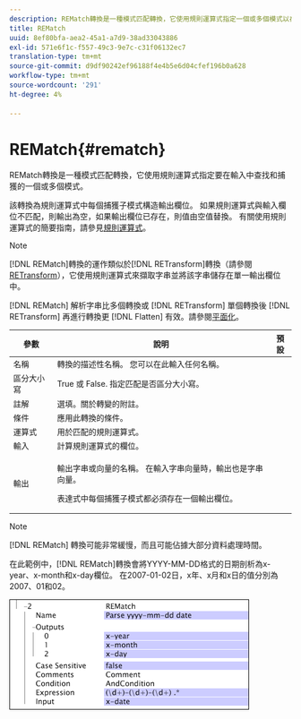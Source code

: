 ```yaml
---
description: REMatch轉換是一種模式匹配轉換，它使用規則運算式指定一個或多個模式以在輸入中查找和捕獲。
title: REMatch
uuid: 8ef80bfa-aea2-45a1-a7d9-38ad33043886
exl-id: 571e6f1c-f557-49c3-9e7c-c31f06132ec7
translation-type: tm+mt
source-git-commit: d9df90242ef96188f4e4b5e6d04cfef196b0a628
workflow-type: tm+mt
source-wordcount: '291'
ht-degree: 4%

---
```


# REMatch{#rematch}

REMatch轉換是一種模式匹配轉換，它使用規則運算式指定要在輸入中查找和捕獲的一個或多個模式。

該轉換為規則運算式中每個捕獲子模式構造輸出欄位。 如果規則運算式與輸入欄位不匹配，則輸出為空，如果輸出欄位已存在，則值由空值替換。 有關使用規則運算式的簡要指南，請參見[規則運算式](../../../../../home/c-dataset-const-proc/c-reg-exp.md#concept-070077baa419475094ef0469e92c5b9c)。

>[!NOTE]
>
>[!DNL REMatch]轉換的運作類似於[!DNL RETransform]轉換（請參閱[RETransform](../../../../../home/c-dataset-const-proc/c-data-trans/c-transf-types/c-standard-transf/c-retransform.md#concept-23f80aa0bc204565b337e5c4931f6a74)），它使用規則運算式來擷取字串並將該字串儲存在單一輸出欄位中。

[!DNL REMatch] 解析字串比多個轉換或 [!DNL RETransform] 單個轉換後 [!DNL RETransform] 再進行轉換更 [!DNL Flatten] 有效。請參閱[平面化](../../../../../home/c-dataset-const-proc/c-data-trans/c-transf-types/c-standard-transf/c-flatten.md#concept-7acd351a6d2444bd960ca412ae3333ce)。

<table id="table_7077578512B249E986BC79AE770CBD9A"> 
 <thead> 
  <tr> 
   <th colname="col1" class="entry"> 參數 </th> 
   <th colname="col2" class="entry"> 說明 </th> 
   <th colname="col3" class="entry"> 預設 </th> 
  </tr> 
 </thead>
 <tbody> 
  <tr> 
   <td colname="col1"> 名稱 </td> 
   <td colname="col2"> 轉換的描述性名稱。 您可以在此輸入任何名稱。 </td> 
   <td colname="col3"></td> 
  </tr> 
  <tr> 
   <td colname="col1"> 區分大小寫 </td> 
   <td colname="col2"> True 或 False. 指定匹配是否區分大小寫。 </td> 
   <td colname="col3"></td> 
  </tr> 
  <tr> 
   <td colname="col1"> 註解 </td> 
   <td colname="col2"> 選填。關於轉變的附註。 </td> 
   <td colname="col3"></td> 
  </tr> 
  <tr> 
   <td colname="col1"> 條件 </td> 
   <td colname="col2"> 應用此轉換的條件。 </td> 
   <td colname="col3"></td> 
  </tr> 
  <tr> 
   <td colname="col1"> 運算式 </td> 
   <td colname="col2"> 用於匹配的規則運算式。 </td> 
   <td colname="col3"></td> 
  </tr> 
  <tr> 
   <td colname="col1"> 輸入 </td> 
   <td colname="col2"> 計算規則運算式的欄位。 </td> 
   <td colname="col3"></td> 
  </tr> 
  <tr> 
   <td colname="col1"> 輸出 </td> 
   <td colname="col2"> <p>輸出字串或向量的名稱。 在輸入字串向量時，輸出也是字串向量。 </p> <p> 表達式中每個捕獲子模式都必須存在一個輸出欄位。 </p> </td> 
   <td colname="col3"></td> 
  </tr> 
 </tbody> 
</table>

>[!NOTE]
>
>[!DNL REMatch] 轉換可能非常緩慢，而且可能佔據大部分資料處理時間。

在此範例中，[!DNL REMatch]轉換會將YYYY-MM-DD格式的日期剖析為x-year、x-month和x-day欄位。 在2007-01-02日，x年、x月和x日的值分別為2007、01和02。

![](assets/cfg_TransformationType_REMatch.png)
